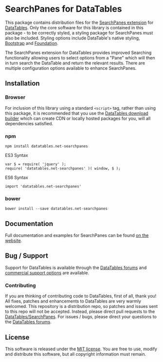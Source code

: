 # SearchPanes for DataTables 

This package contains distribution files for the [SearchPanes extension](https://datatables.net/extensions/SearchPanes) for [DataTables](https://datatables.net/). Only the core software for this library is contained in this package - to be correctly styled, a styling package for SearchPanes must also be included. Styling options include DataTable's native styling, [Bootstrap](http://getbootstrap.com) and [Foundation](http://foundation.zurb.com/).

The SearchPanes extension for DataTables provides improved Searching functionality allowing users to select options from a "Pane" which will then in turn search the DataTable and return the relevant results. There are multiple configuration options available to enhance SearchPanes.


## Installation

### Browser

For inclusion of this library using a standard `<script>` tag, rather than using this package, it is recommended that you use the [DataTables download builder](//datatables.net/download) which can create CDN or locally hosted packages for you, will all dependencies satisfied.

### npm

```
npm install datatables.net-searchpanes
```

ES3 Syntax
```
var $ = require( 'jquery' );
require( 'datatables.net-searchpanes' )( window, $ );
```

ES6 Syntax
```
import 'datatables.net-searchpanes'
```

### bower

```
bower install --save datatables.net-searchpanes
```



## Documentation

Full documentation and examples for SearchPanes can be found [on the website](https://datatables.net/extensions/searchpanes).

## Bug / Support

Support for DataTables is available through the [DataTables forums](//datatables.net/forums) and [commercial support options](//datatables.net/support) are available.


### Contributing

If you are thinking of contributing code to DataTables, first of all, thank you! All fixes, patches and enhancements to DataTables are very warmly welcomed. This repository is a distribution repo, so patches and issues sent to this repo will not be accepted. Instead, please direct pull requests to the [DataTables/SearchPanes](http://github.com/DataTables/SearchPanes). For issues / bugs, please direct your questions to the [DataTables forums](//datatables.net/forums).


## License

This software is released under the [MIT license](//datatables.net/license). You are free to use, modify and distribute this software, but all copyright information must remain.
